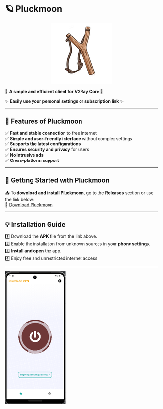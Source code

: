 
# 🪐 **Pluckmoon**

<div align="center">
  <a href="#">  
    <img src="assets/images/logo.png" width="200" height="200">  
  </a>  
</div>

🚀 **A simple and efficient client for V2Ray Core** 🚀

✨ **Easily use your personal settings or subscription link** ✨

---

## 🌟 **Features of Pluckmoon**  
✅ **Fast and stable connection** to free internet  
✅ **Simple and user-friendly interface** without complex settings  
✅ **Supports the latest configurations**  
✅ **Ensures security and privacy** for users  
✅ **No intrusive ads**  
✅ **Cross-platform support**  

---

## 🎯 **Getting Started with Pluckmoon**

📥 To **download and install Pluckmoon**, go to the **Releases** section or use the link below:  
🔗 [Download Pluckmoon](https://github.com/plukhmon/Plukhmoon/releases/latest)

---

## 💡 **Installation Guide**

1️⃣ Download the **APK** file from the link above.  
2️⃣ Enable the installation from unknown sources in your **phone settings**.  
3️⃣ **Install and open** the app.  
4️⃣ Enjoy free and unrestricted internet access!  

--- 
<img src="screenshuts/Screenshot 2025-02-26.png" width="200" >  